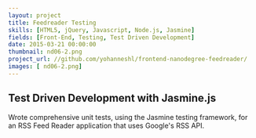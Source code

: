 ```yaml
---
layout: project
title: Feedreader Testing
skills: [HTML5, jQuery, Javascript, Node.js, Jasmine]
fields: [Front-End, Testing, Test Driven Development]
date: 2015-03-21 00:00:00
thumbnail: nd06-2.png
project_url: //github.com/yohanneshl/frontend-nanodegree-feedreader/
images: [ nd06-2.png]
---
```

## Test Driven Development with Jasmine.js


Wrote comprehensive unit tests, using the Jasmine testing framework, for an RSS Feed Reader application that uses Google's RSS API.



